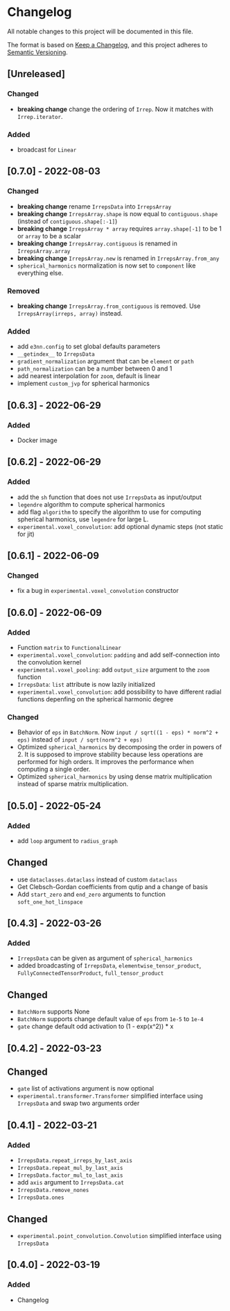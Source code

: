 # Changelog
All notable changes to this project will be documented in this file.

The format is based on [Keep a Changelog](https://keepachangelog.com/en/1.0.0/),
and this project adheres to [Semantic Versioning](https://semver.org/spec/v2.0.0.html).

## [Unreleased]
### Changed
- **breaking change** change the ordering of `Irrep`. Now it matches with `Irrep.iterator`.

### Added
- broadcast for `Linear`

## [0.7.0] - 2022-08-03
### Changed
- **breaking change** rename `IrrepsData` into `IrrepsArray`
- **breaking change** `IrrepsArray.shape` is now equal to `contiguous.shape` (instead of `contiguous.shape[:-1]`)
- **breaking change** `IrrepsArray * array` requires `array.shape[-1]` to be 1 or `array` to be a scalar
- **breaking change** `IrrepsArray.contiguous` is renamed in `IrrepsArray.array`
- **breaking change** `IrrepsArray.new` is renamed in `IrrepsArray.from_any`
- `spherical_harmonics` normalization is now set to `component` like everything else.

### Removed
- **breaking change** `IrrepsArray.from_contiguous` is removed. Use `IrrepsArray(irreps, array)` instead.

### Added
- add `e3nn.config` to set global defaults parameters
- `__getindex__` to `IrrepsData`
- `gradient_normalization` argument that can be `element` or `path`
- `path_normalization` can be a number between 0 and 1
- add nearest interpolation for `zoom`, default is linear
- implement `custom_jvp` for spherical harmonics

## [0.6.3] - 2022-06-29
### Added
- Docker image

## [0.6.2] - 2022-06-29
### Added
- add the `sh` function that does not use `IrrepsData` as input/output
- `legendre` algorithm to compute spherical harmonics
- add flag `algorithm` to specify the algorithm to use for computing spherical harmonics, use `legendre` for large L.
- `experimental.voxel_convolution`: add optional dynamic steps (not static for jit)

## [0.6.1] - 2022-06-09
### Changed
- fix a bug in `experimental.voxel_convolution` constructor

## [0.6.0] - 2022-06-09
### Added
- Function `matrix` to `FunctionalLinear`
- `experimental.voxel_convolution`: `padding` and add self-connection into the convolution kernel
- `experimental.voxel_pooling`: add `output_size` argument to the `zoom` function
- `IrrepsData`: `list` attribute is now lazily initialized
- `experimental.voxel_convolution`: add possibility to have different radial functions depenfing on the spherical harmonic degree

### Changed
- Behavior of `eps` in `BatchNorm`. Now `input / sqrt((1 - eps) * norm^2 + eps)` instead of `input / sqrt(norm^2 + eps)`
- Optimized `spherical_harmonics` by decomposing the order in powers of 2. It is supposed to improve stability because less operations are performed for high orders. It improves the performance when computing a single order.
- Optimized `spherical_harmonics` by using dense matrix multiplication instead of sparse matrix multiplication.

## [0.5.0] - 2022-05-24
### Added
- add `loop` argument to `radius_graph`

## Changed
- use `dataclasses.dataclass` instead of custom `dataclass`
- Get Clebsch-Gordan coefficients from qutip and a change of basis
- Add `start_zero` and `end_zero` arguments to function `soft_one_hot_linspace`

## [0.4.3] - 2022-03-26
### Added
- `IrrepsData` can be given as argument of `spherical_harmonics`
- added broadcasting of `IrrepsData`, `elementwise_tensor_product`, `FullyConnectedTensorProduct`, `full_tensor_product`

## Changed
- `BatchNorm` supports None
- `BatchNorm` supports change default value of `eps` from `1e-5` to `1e-4`
- `gate` change default odd activation to (1 - exp(x^2)) * x

## [0.4.2] - 2022-03-23
## Changed
- `gate` list of activations argument is now optional
- `experimental.transformer.Transformer` simplified interface using `IrrepsData` and swap two arguments order

## [0.4.1] - 2022-03-21
### Added
- `IrrepsData.repeat_irreps_by_last_axis`
- `IrrepsData.repeat_mul_by_last_axis`
- `IrrepsData.factor_mul_to_last_axis`
- add `axis` argument to `IrrepsData.cat`
- `IrrepsData.remove_nones`
- `IrrepsData.ones`

## Changed
- `experimental.point_convolution.Convolution` simplified interface using `IrrepsData`

## [0.4.0] - 2022-03-19

### Added
- Changelog
